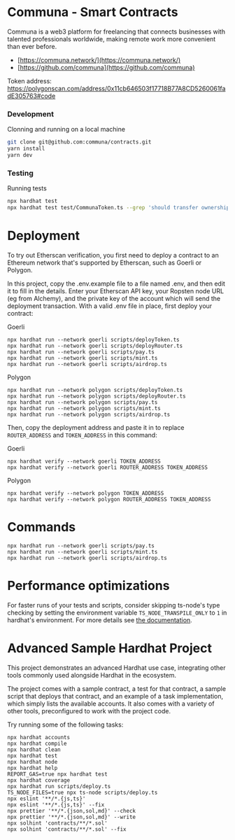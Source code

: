 # Communa - Smart Contracts
Communa is a web3 platform for freelancing that connects businesses with talented professionals worldwide, making remote work more convenient than ever before. 
- [https://communa.network/](https://communa.network/)
- [https://github.com/communa](https://github.com/communa)

Token address: https://polygonscan.com/address/0x11cb646503f17718B77A8CD5260061fadE305763#code

### Development
Clonning and running on a local machine
```bash
git clone git@github.com:communa/contracts.git
yarn install
yarn dev
```

### Testing
Running tests
```bash
npx hardhat test
npx hardhat test test/CommunaToken.ts --grep 'should transfer ownership'
```

# Deployment
To try out Etherscan verification, you first need to deploy a contract to an Ethereum network that's supported by Etherscan, such as Goerli or Polygon.

In this project, copy the .env.example file to a file named .env, and then edit it to fill in the details. Enter your Etherscan API key, your Ropsten node URL (eg from Alchemy), and the private key of the account which will send the deployment transaction. With a valid .env file in place, first deploy your contract:

Goerli
```shell
npx hardhat run --network goerli scripts/deployToken.ts
npx hardhat run --network goerli scripts/deployRouter.ts
npx hardhat run --network goerli scripts/pay.ts
npx hardhat run --network goerli scripts/mint.ts
npx hardhat run --network goerli scripts/airdrop.ts
```

Polygon
```shell
npx hardhat run --network polygon scripts/deployToken.ts
npx hardhat run --network polygon scripts/deployRouter.ts
npx hardhat run --network polygon scripts/pay.ts
npx hardhat run --network polygon scripts/mint.ts
npx hardhat run --network polygon scripts/airdrop.ts
```

Then, copy the deployment address and paste it in to replace `ROUTER_ADDRESS` and `TOKEN_ADDRESS` in this command:

Goerli
```shell
npx hardhat verify --network goerli TOKEN_ADDRESS
npx hardhat verify --network goerli ROUTER_ADDRESS TOKEN_ADDRESS
```

Polygon
```shell
npx hardhat verify --network polygon TOKEN_ADDRESS
npx hardhat verify --network polygon ROUTER_ADDRESS TOKEN_ADDRESS
```

# Commands
```shell
npx hardhat run --network goerli scripts/pay.ts
npx hardhat run --network goerli scripts/mint.ts
npx hardhat run --network goerli scripts/airdrop.ts
```

# Performance optimizations

For faster runs of your tests and scripts, consider skipping ts-node's type checking by setting the environment variable `TS_NODE_TRANSPILE_ONLY` to `1` in hardhat's environment. For more details see [the documentation](https://hardhat.org/guides/typescript.html#performance-optimizations).


# Advanced Sample Hardhat Project

This project demonstrates an advanced Hardhat use case, integrating other tools commonly used alongside Hardhat in the ecosystem.

The project comes with a sample contract, a test for that contract, a sample script that deploys that contract, and an example of a task implementation, which simply lists the available accounts. It also comes with a variety of other tools, preconfigured to work with the project code.

Try running some of the following tasks:

```shell
npx hardhat accounts
npx hardhat compile
npx hardhat clean
npx hardhat test
npx hardhat node
npx hardhat help
REPORT_GAS=true npx hardhat test
npx hardhat coverage
npx hardhat run scripts/deploy.ts
TS_NODE_FILES=true npx ts-node scripts/deploy.ts
npx eslint '**/*.{js,ts}'
npx eslint '**/*.{js,ts}' --fix
npx prettier '**/*.{json,sol,md}' --check
npx prettier '**/*.{json,sol,md}' --write
npx solhint 'contracts/**/*.sol'
npx solhint 'contracts/**/*.sol' --fix
```
